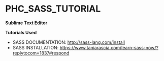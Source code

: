 # PHC_SASS_TUTORIAL

**Sublime Text Editor**













**Tutorials Used** 
* SASS DOCUMENTATION: http://sass-lang.com/install
* SASS INSTALLATION: https://www.taniarascia.com/learn-sass-now/?replytocom=1837#respond